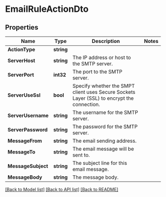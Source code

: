 # EmailRuleActionDto

## Properties

Name | Type | Description | Notes
------------ | ------------- | ------------- | -------------
**ActionType** | **string** |  | 
**ServerHost** | **string** | The IP address or host to the SMTP server. | 
**ServerPort** | **int32** | The port to the SMTP server. | 
**ServerUseSsl** | **bool** | Specify whether the SMPT client uses Secure Sockets Layer (SSL) to encrypt the connection. | 
**ServerUsername** | **string** | The username for the SMTP server. | 
**ServerPassword** | **string** | The password for the SMTP server. | 
**MessageFrom** | **string** | The email sending address. | 
**MessageTo** | **string** | The email message will be sent to. | 
**MessageSubject** | **string** | The subject line for this email message. | 
**MessageBody** | **string** | The message body. | 

[[Back to Model list]](../README.md#documentation-for-models) [[Back to API list]](../README.md#documentation-for-api-endpoints) [[Back to README]](../README.md)


